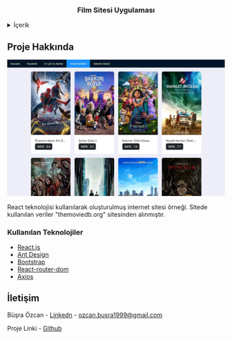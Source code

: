 
<!-- PROJECT LOGO -->
<br />
<div align="center">
<h3 align="center">Film Sitesi Uygulaması</h3>
</div>


<details>
  <summary>İçerik</summary>
  <ol>
    <li>
      <a href="#about-the-project">Proje Hakkında</a>
      <ul>
        <li><a href="#built-with">Kullanılan Teknolojiler</a></li>
      </ul>
    </li>
    <li><a href="#contact">İletişim</a></li>
  </ol>
</details>



<!-- ABOUT THE PROJECT -->
## Proje Hakkında

<img src="https://github.com/BusraOzcann/React-Film-Website/blob/master/web_page1.png" style="width:600px"/>

React teknolojisi kullanılarak oluşturulmuş internet sitesi örneği. Sitede kullanılan veriler "themoviedb.org" sitesinden alınmıştır.




### Kullanılan Teknolojiler

* [React.js](https://reactjs.org/)
* [Ant Design](https://ant.design)
* [Bootstrap](https://getbootstrap.com)
* [React-router-dom](https://reactrouter.com)
* [Axios](https://www.npmjs.com/package/axios)






<!-- CONTACT -->
## İletişim

Büşra Özcan - [Linkedn](https://www.linkedin.com/in/bsrozcan/) - ozcan.busra1999@gmail.com

Proje Linki - [Github](https://github.com/BusraOzcann/React-Film-Website)




